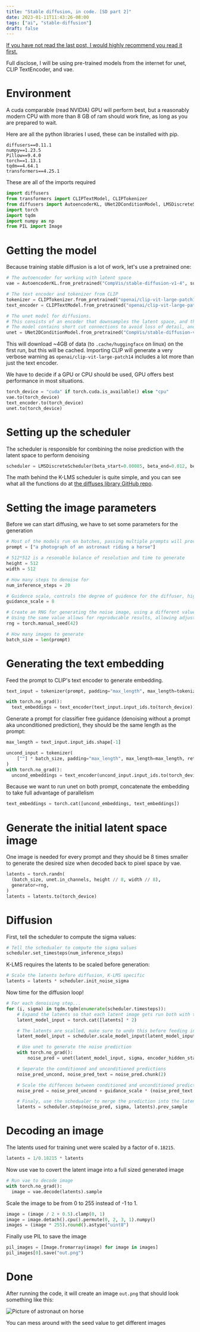 ```yaml
---
title: "Stable diffusion, in code. [SD part 2]"
date: 2023-01-11T11:43:26-08:00
tags: ["ai", "stable-diffusion"]
draft: false
---
```


[If you have not read the last post, I would highly recommend you read it first.](../how_does_stable_diffusion_work/)

Full disclose, I will be using pre-trained models from the internet for unet, CLIP TextEncoder, and vae.

# Environment

A cuda comparable (read NVIDIA) GPU will perform best, but a reasonably modern CPU with more than 8 GB of ram should work fine, as long as you are prepared to wait.

Here are all the python libraries I used, these can be installed with pip.

```
diffusers==0.11.1
numpy==1.23.5
Pillow==9.4.0
torch==1.13.1
tqdm==4.64.1
transformers==4.25.1
```

These are all of the imports required

```py
import diffusers
from transformers import CLIPTextModel, CLIPTokenizer
from diffusers import AutoencoderKL, UNet2DConditionModel, LMSDiscreteScheduler
import torch
import tqdm
import numpy as np
from PIL import Image
```

# Getting the model

Because training stable diffusion is a lot of work, let's use a pretrained one:

```py
# The autoencoder for working with latent space
vae = AutoencoderKL.from_pretrained("CompVis/stable-diffusion-v1-4", subfolder="vae")

# The text encoder and tokenizer from CLIP
tokenizer = CLIPTokenizer.from_pretrained("openai/clip-vit-large-patch14")
text_encoder = CLIPTextModel.from_pretrained("openai/clip-vit-large-patch14")

# The unet model for diffusions.
# This consists of an encoder that downsamples the latent space, and then reverses the process.
# The model contains short cut connections to avoid loss of detail, and uses cross attention to include the text embeddigns
unet = UNet2DConditionModel.from_pretrained("CompVis/stable-diffusion-v1-4", subfolder="unet")
```

This will download ~4GB of data (to ``.cache/huggingface`` on linux) on the first run, but this will be cached.
Importing CLIP will generate a very verbose warning as ``openai/clip-vit-large-patch14`` includes a lot more than just the text encoder.

We have to decide if a GPU or CPU should be used, GPU offers best performance in most situations.

```py
torch_device = "cuda" if torch.cuda.is_available() else "cpu"
vae.to(torch_device)
text_encoder.to(torch_device)
unet.to(torch_device)
```

# Setting up the scheduler

The scheduler is responsible for combining the noise prediction with the latent space to perform denoising

```py
scheduler = LMSDiscreteScheduler(beta_start=0.00085, beta_end=0.012, beta_schedule="scaled_linear", num_train_timesteps=1000)
```

The math behind the K-LMS scheduler is quite simple, and you can see what all the functions do at [the diffuses library GitHub repo](https://github.com/huggingface/diffusers/blob/main/src/diffusers/schedulers/scheduling_lms_discrete.py).

# Setting the image parameters

Before we can start diffusing, we have to set some parameters for the generation

```py
# Most of the models run on batches, passing multiple prompts will provide multiple images.
prompt = ["a photograph of an astronaut riding a horse"]

# 512*512 is a resonable balance of resolution and time to generate
height = 512                        
width = 512                         

# How many steps to denoise for
num_inference_steps = 20       

# Guidence scale, controls the degree of guidence for the diffuser, higher values more closely follow the prompt, but are less creative
guidance_scale = 8

# Create an RNG for generating the noise image, using a different value to get a different image
# Using the same value allows for reproducable results, allowing adjustment of the prompt.
rng = torch.manual_seed(42)

# How many images to generate
batch_size = len(prompt)
```

# Generating the text embedding

Feed the prompt to CLIP's text encoder to generate embedding.

```py
text_input = tokenizer(prompt, padding="max_length", max_length=tokenizer.model_max_length, truncation=True, return_tensors="pt")

with torch.no_grad():
  text_embeddings = text_encoder(text_input.input_ids.to(torch_device))[0]

```
Generate a prompt for classifier free guidance (denoising without a prompt aka unconditioned prediction), they should be the same length as the prompt:

```py
max_length = text_input.input_ids.shape[-1]

uncond_input = tokenizer(
    [""] * batch_size, padding="max_length", max_length=max_length, return_tensors="pt"
)
with torch.no_grad():
  uncond_embeddings = text_encoder(uncond_input.input_ids.to(torch_device))[0] 
```

Because we want to run unet on both prompt, concatenate the embedding to take full advantage of parallelism

```py
text_embeddings = torch.cat([uncond_embeddings, text_embeddings])
```

# Generate the initial latent space image

One image is needed for every prompt and they should be 8 times smaller to generate the desired size when decoded back to pixel space by vae.

```py
latents = torch.randn(
  (batch_size, unet.in_channels, height // 8, width // 8),
  generator=rng,
)
latents = latents.to(torch_device)
```

# Diffusion

First, tell the scheduler to compute the sigma values:

```py
# Tell the schedualer to compute the sigma values
scheduler.set_timesteps(num_inference_steps)
```

K-LMS requires the latents to be scaled before generation:

```py
# Scale the latents before diffusion, K-LMS specific
latents = latents * scheduler.init_noise_sigma
```

Now time for the diffusion loop!

```py
# For each denoising step...
for (i, sigma) in tqdm.tqdm(enumerate(scheduler.timesteps)):
    # Expand the latents so that each latent image gets run both with the prompt and the uncond_embeddings
    latent_model_input = torch.cat([latents] * 2)

    # The latents are scalled, make sure to undo this before feeding into unet.
    latent_model_input = scheduler.scale_model_input(latent_model_input, sigma)

    # Use unet to generate the noise prediction
    with torch.no_grad():
        noise_pred = unet(latent_model_input, sigma, encoder_hidden_states=text_embeddings).sample

    # Seperate the conditioned and unconditioned predictions
    noise_pred_uncond, noise_pred_text = noise_pred.chunk(2)

    # Scale the diffences between conditioned and unconditioned prediction by the guidence scale
    noise_pred = noise_pred_uncond + guidance_scale * (noise_pred_text - noise_pred_uncond)

    # Finaly, use the schedualer to merge the prediction into the latent space
    latents = scheduler.step(noise_pred, sigma, latents).prev_sample
```

# Decoding an image

The latents used for training unet were scaled by a factor of ``0.18215``.

```py
latents = 1/0.18215 * latents
```

Now use vae to covert the latent image into a full sized generated image

```py
# Run vae to decode image
with torch.no_grad():
  image = vae.decode(latents).sample
```

Scale the image to be from 0 to 255 instead of -1 to 1.

```py
image = (image / 2 + 0.5).clamp(0, 1)
image = image.detach().cpu().permute(0, 2, 3, 1).numpy()
images = (image * 255).round().astype("uint8")
```

Finally use PIL to save the image

```py
pil_images = [Image.fromarray(image) for image in images]
pil_images[0].save("out.png")
```

# Done
After running the code, it will create an image ``out.png`` that should look something like this:

![Picture of astronaut on horse](out.png)

You can mess around with the seed value to get different images
